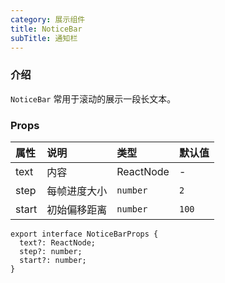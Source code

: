 ```yaml
---
category: 展示组件
title: NoticeBar
subTitle: 通知栏
---
```


### 介绍

`NoticeBar` 常用于滚动的展示一段长文本。

### Props

| 属性 | 说明 | 类型 | 默认值 |
| :-  | :- | :- | :- |
| text | 内容 | ReactNode | - |
| step | 每帧进度大小 | `number` | `2` |
| start | 初始偏移距离 | `number` | `100` |

```tsx
export interface NoticeBarProps {
  text?: ReactNode;
  step?: number;
  start?: number;
}
```